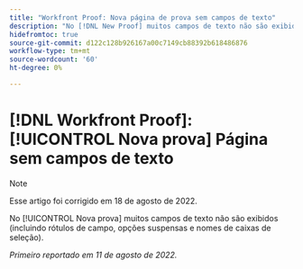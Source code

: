 ```yaml
---
title: "Workfront Proof: Nova página de prova sem campos de texto"
description: "No [!DNL New Proof] muitos campos de texto não são exibidos (incluindo rótulos de campo, opções suspensas e nomes de caixa de seleção)."
hidefromtoc: true
source-git-commit: d122c128b926167a00c7149cb88392b618486876
workflow-type: tm+mt
source-wordcount: '60'
ht-degree: 0%

---
```



# [!DNL Workfront Proof]: [!UICONTROL Nova prova] Página sem campos de texto

>[!NOTE]
>
>Esse artigo foi corrigido em 18 de agosto de 2022.

No [!UICONTROL Nova prova] muitos campos de texto não são exibidos (incluindo rótulos de campo, opções suspensas e nomes de caixas de seleção).

_Primeiro reportado em 11 de agosto de 2022._
